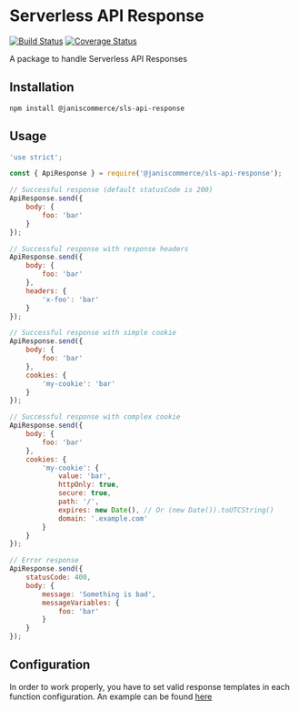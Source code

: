 # Serverless API Response

[![Build Status](https://travis-ci.org/janis-commerce/sls-api-response.svg?branch=master)](https://travis-ci.org/janis-commerce/sls-api-response)
[![Coverage Status](https://coveralls.io/repos/github/janis-commerce/sls-api-response/badge.svg?branch=master)](https://coveralls.io/github/janis-commerce/sls-api-response?branch=master)

A package to handle Serverless API Responses

## Installation

```
npm install @janiscommerce/sls-api-response
```

## Usage

```js
'use strict';

const { ApiResponse } = require('@janiscommerce/sls-api-response');

// Successful response (default statusCode is 200)
ApiResponse.send({
	body: {
		foo: 'bar'
	}
});

// Successful response with response headers
ApiResponse.send({
	body: {
		foo: 'bar'
	},
	headers: {
		'x-foo': 'bar'
	}
});

// Successful response with simple cookie
ApiResponse.send({
	body: {
		foo: 'bar'
	},
	cookies: {
		'my-cookie': 'bar'
	}
});

// Successful response with complex cookie
ApiResponse.send({
	body: {
		foo: 'bar'
	},
	cookies: {
		'my-cookie': {
			value: 'bar',
			httpOnly: true,
			secure: true,
			path: '/',
			expires: new Date(), // Or (new Date()).toUTCString()
			domain: '.example.com'
		}
	}
});

// Error response
ApiResponse.send({
	statusCode: 400,
	body: {
		message: 'Something is bad',
		messageVariables: {
			foo: 'bar'
		}
	}
});
```

## Configuration

In order to work properly, you have to set valid response templates in each function configuration. An example can be found [here](https://github.com/janis-commerce/sls-api-rest#function-minimal-configuration)
